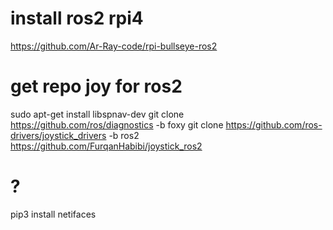 
# install ros2 rpi4
https://github.com/Ar-Ray-code/rpi-bullseye-ros2

# get repo joy for ros2
sudo apt-get install libspnav-dev
git clone https://github.com/ros/diagnostics -b foxy
git clone https://github.com/ros-drivers/joystick_drivers -b ros2
https://github.com/FurqanHabibi/joystick_ros2

# ?
pip3 install netifaces